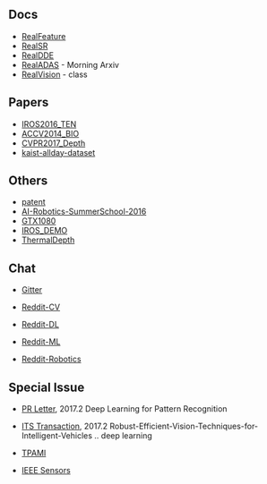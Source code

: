 
## Docs
* [RealFeature](https://github.com/unizard/RealFeature)
* [RealSR](https://github.com/unizard/RealSR)
* [RealDDE](https://github.com/unizard/RealDDE)
* [RealADAS](https://github.com/unizard/RealADAS)  - Morning Arxiv
* [RealVision](https://github.com/unizard/RealVision) - class

## Papers
* [IROS2016_TEN](https://github.com/unizard/IROS2016_TEN)
* [ACCV2014_BIO](https://github.com/unizard/BIO)
* [CVPR2017_Depth](https://github.com/unizard/CVPR2017_Depth)
* [kaist-allday-dataset](https://github.com/unizard/kaist-allday-dataset)

## Others
* [patent](https://github.com/unizard/patent)
* [AI-Robotics-SummerSchool-2016](https://github.com/unizard/AI-Robotics-SummerSchool-2016)
* [GTX1080](https://github.com/unizard/GTX1080)
* [IROS_DEMO](https://github.com/unizard/IROS_DEMO)
* [ThermalDepth](https://github.com/unizard/ThermalDepth)


## Chat
 * [Gitter](https://gitter.im/professorXY/Lobby)
 
 * [Reddit-CV](https://www.reddit.com/r/computervision/)
 * [Reddit-DL](https://www.reddit.com/r/deeplearning/)
 * [Reddit-ML](https://www.reddit.com/r/MachineLearning/)
 * [Reddit-Robotics](https://www.reddit.com/r/robotics/)
 
 

 

## Special Issue
- [PR Letter](https://www.journals.elsevier.com/pattern-recognition-letters/call-for-papers), 2017.2
  Deep Learning for Pattern Recognition 
- [ITS Transaction](http://sites.ieee.org/itss/files/2016/09/CFP-Robust-Efficient-Vision-Techniques-for-Intelligent-Vehicles-1.pdf), 2017.2
  Robust-Efficient-Vision-Techniques-for-Intelligent-Vehicles .. deep learning
  
- [TPAMI]()  
- [IEEE Sensors]()

  
